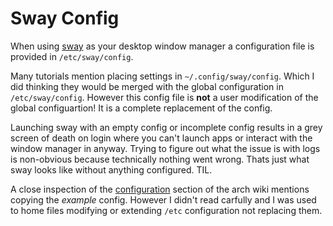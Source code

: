 # Sway Config
When using [sway](https://wiki.archlinux.org/title/Sway) as your desktop window
manager a configuration file is provided in `/etc/sway/config`.

Many tutorials mention placing settings in `~/.config/sway/config`. Which I did thinking they would be
merged with the global configuration in `/etc/sway/config`. However this config file
is **not** a user modification of the global configuartion! It is a complete replacement of the config.

Launching sway with an empty config or incomplete config results in a grey
screen of death on login where you can't launch apps or interact with the
window manager in anyway. Trying to figure out what the issue is with logs is 
non-obvious because technically nothing went wrong. Thats just what sway looks like without anything 
configured. TIL.

A close inspection of the [configuration](https://wiki.archlinux.org/title/Sway#Configuration)
section of the arch wiki mentions copying the *example* config. However
I didn't read carfully and I was used to home files modifying or extending `/etc`
configuration not replacing them.

